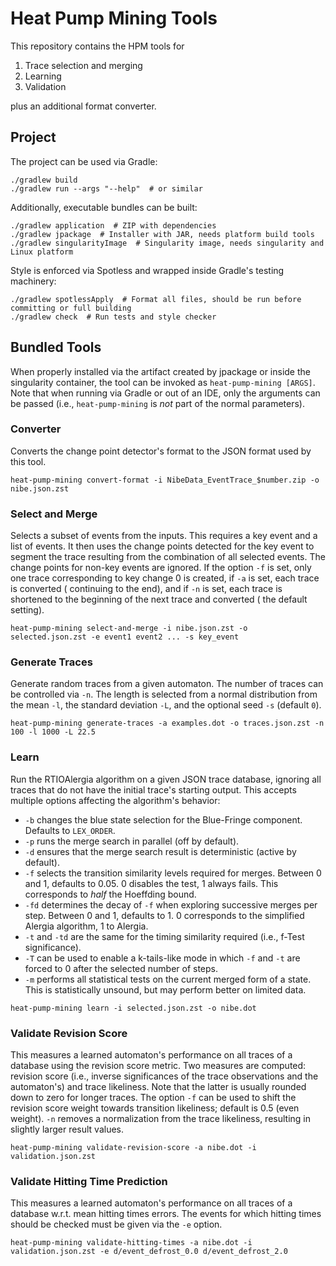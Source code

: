 <!--
  SPDX-FileCopyrightText: 2025-2025 The Heat Pump Mining Authors, see AUTHORS.md

  SPDX-License-Identifier: CC-BY-4.0
  -->

# Heat Pump Mining Tools

This repository contains the HPM tools for

1. Trace selection and merging
2. Learning
3. Validation

plus an additional format converter.

## Project

The project can be used via Gradle:

```shell
./gradlew build
./gradlew run --args "--help"  # or similar
```

Additionally, executable bundles can be built:

```shell
./gradlew application  # ZIP with dependencies
./gradlew jpackage  # Installer with JAR, needs platform build tools
./gradlew singularityImage  # Singularity image, needs singularity and Linux platform
```

Style is enforced via Spotless and wrapped inside Gradle's testing machinery:

```shell
./gradlew spotlessApply  # Format all files, should be run before committing or full building
./gradlew check  # Run tests and style checker
```

## Bundled Tools

When properly installed via the artifact created by jpackage or inside the singularity container,
the tool can be invoked as `heat-pump-mining [ARGS]`. Note that when running via Gradle or out of an
IDE, only the arguments can be passed (i.e., `heat-pump-mining` is _not_ part of the normal
parameters).

### Converter

Converts the change point detector's format to the JSON format used by this tool.

```shell
heat-pump-mining convert-format -i NibeData_EventTrace_$number.zip -o nibe.json.zst
```

### Select and Merge

Selects a subset of events from the inputs. This requires a key event and a list of events. It then
uses the change points detected for the key event to segment the trace resulting from the
combination of all selected events. The change points for non-key events are ignored. If the option
`-f` is set, only one trace corresponding to key change 0 is created, if `-a` is set, each trace is
converted ( continuing to the end), and if `-n` is set, each trace is shortened to the beginning of
the next trace and converted ( the default setting).

```shell
heat-pump-mining select-and-merge -i nibe.json.zst -o selected.json.zst -e event1 event2 ... -s key_event
```

### Generate Traces

Generate random traces from a given automaton. The number of traces can be controlled via `-n`. The
length is selected from a normal distribution from the mean `-l`, the standard deviation `-L`, and
the optional seed `-s` (default `0`).

```shell
heat-pump-mining generate-traces -a examples.dot -o traces.json.zst -n 100 -l 1000 -L 22.5
```

### Learn

Run the RTIOAlergia algorithm on a given JSON trace database, ignoring all traces that do not have
the initial trace's starting output. This accepts multiple options affecting the algorithm's
behavior:

- `-b` changes the blue state selection for the Blue-Fringe component. Defaults to `LEX_ORDER`.
- `-p` runs the merge search in parallel (off by default).
- `-d` ensures that the merge search result is deterministic (active by default).
- `-f` selects the transition similarity levels required for merges. Between 0 and 1, defaults to
  0.05. 0 disables the test, 1 always fails. This corresponds to _half_ the Hoeffding bound.
- `-fd` determines the decay of `-f` when exploring successive merges per step. Between 0 and 1,
  defaults to 1. 0 corresponds to the simplified Alergia algorithm, 1 to Alergia.
- `-t` and `-td` are the same for the timing similarity required (i.e., f-Test significance).
- `-T` can be used to enable a k-tails-like mode in which `-f` and `-t` are forced to 0 after the
  selected number of steps.
- `-m` performs all statistical tests on the current merged form of a state. This is statistically
  unsound, but may perform better on limited data.

```shell
heat-pump-mining learn -i selected.json.zst -o nibe.dot
```

### Validate Revision Score

This measures a learned automaton's performance on all traces of a database using the revision score
metric. Two measures are computed: revision score (i.e., inverse significances of the trace
observations and the automaton's) and trace likeliness. Note that the latter is usually rounded down
to zero for longer traces. The option `-f` can be used to shift the revision score weight towards
transition likeliness; default is 0.5 (even weight). `-n` removes a normalization from the trace
likeliness, resulting in slightly larger result values.

```shell
heat-pump-mining validate-revision-score -a nibe.dot -i validation.json.zst
```

### Validate Hitting Time Prediction

This measures a learned automaton's performance on all traces of a database w.r.t. mean hitting
times errors. The events for which hitting times should be checked must be given via the `-e`
option.

```shell
heat-pump-mining validate-hitting-times -a nibe.dot -i validation.json.zst -e d/event_defrost_0.0 d/event_defrost_2.0
```
